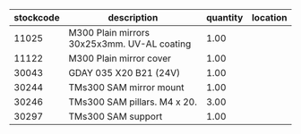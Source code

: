|stockcode|description|quantity|location|
|---------|-----------|--------|--------|
|11025|M300 Plain mirrors 30x25x3mm.  UV-AL coating|1.00||
|11122|M300 Plain mirror cover|1.00||
|30043|GDAY 035 X20 B21 (24V)|1.00||
|30244|TMs300 SAM mirror mount|1.00||
|30246|TMs300 SAM pillars. M4 x 20.|3.00||
|30297|TMs300 SAM support|1.00||
